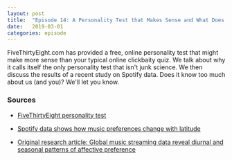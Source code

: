 ```yaml
---
layout: post
title:  "Episode 14: A Personality Test that Makes Sense and What Does Spotify Know?"
date:   2019-03-01
categories: episode
---
```


FiveThirtyEight.com has provided a free, online personality test that might make more sense than your typical online clickbaity quiz. We talk about why it calls itself the only personality test that isn't junk science. We then discuss the results of a recent study on Spotify data. Does it know too much about us (and you)? We'll let you know. 

### Sources

* [FiveThirtyEight personality test](https://projects.fivethirtyeight.com/personality-quiz/)

* [Spotify data shows how music preferences change with latitude](https://arstechnica.com/science/2019/01/spotify-data-shows-how-music-preferences-change-with-latitude/#p3)

* [Original research article: Global music streaming data reveal diurnal and seasonal patterns of affective preference](https://www.nature.com/articles/s41562-018-0508-z)